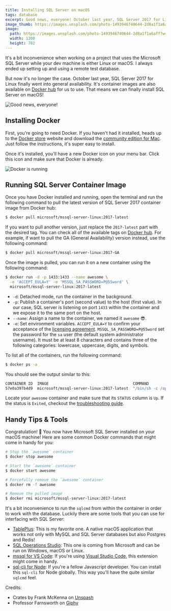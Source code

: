 ```yaml
---
title: Installing SQL Server on macOS
tags: database
excerpt: Good news, everyone! October last year, SQL Server 2017 for Linux finally went into general availability. We can now install SQL Server on macOS through Docker.
image_thumb: https://images.unsplash.com/photo-1493946740644-2d8a1f1a6aff?w=500&q=80
image:
  path: https://images.unsplash.com/photo-1493946740644-2d8a1f1a6aff?w=1200&q=80
  width: 1200
  height: 782
---
```

It's a bit inconvenience when working on a project that uses the Microsoft SQL Server while your dev machine is either Linux or macOS. I always ended up setting up and using a remote test database.

But now it's no longer the case. October last year, SQL Server 2017 for Linux finally went into general availability. It's container images are also available on [Docker hub](https://hub.docker.com/r/microsoft/mssql-server-linux/) for us to use. That means we can finally install SQL Server on macOS!

![Good news, everyone!](https://media.giphy.com/media/l3mZdg0qPkLkaW6IM/giphy.gif)

## Installing Docker

First, you're going to need Docker. If you haven't had it installed, heads up to the [Docker store](https://store.docker.com) website and download the [community edition for Mac](https://store.docker.com/editions/community/docker-ce-desktop-mac). Just follow the instructions, it's super easy to install.

Once it's installed, you'll have a new Docker icon on your menu bar. Click this icon and make sure that Docker is already.

![Docker is running](https://res.cloudinary.com/risan/image/upload/v1518523841/2018-02-13-installing-sql-server-on-macos/docker-is-running.png)

## Running SQL Server Container Image

Once you have Docker installed and running, open the terminal and run the following command to pull the latest version of SQL Server 2017 container image from Docker hub:

```bash
$ docker pull microsoft/mssql-server-linux:2017-latest
```

If you want to pull another version, just replace the `2017-latest` part with the desired tag. You can check all of the available tags on [Docker hub](https://hub.docker.com/r/microsoft/mssql-server-linux/tags/). For example, if want to pull the GA (General Availability) version instead, use the following command:

```bash
$ docker pull microsoft/mssql-server-linux:2017-GA
```

Once the image is pulled, you can run it on a new container using the following command:

```bash
$ docker run -d -p 1433:1433 --name awesome \
  -e 'ACCEPT_EULA=Y' -e 'MSSQL_SA_PASSWORD=P@55word' \
  microsoft/mssql-server-linux:2017-latest
```

- `-d`: Detached mode, run the container in the background.
- `-p`: Publish a container's port (second value) to the host (first value). In our case, SQL server is listening on port `1433` within the container and we expose it to the same port on the host.
- `--name`: Assign a name to the container, we named it `awesome` 😎.
- `-e`: Set environment variables. `ACCEPT_EULA=Y` to confirm your acceptance of the [licensing agreement](http://go.microsoft.com/fwlink/?LinkId=746388). `MSSQL_SA_PASSWORD=P@55word` set the password for the `sa` user (the default system administrator username). It must be at least 8 characters and contains three of the following categories: lowercase, uppercase, digits, and symbols.

To list all of the containers, run the following command:

```bash
$ docker ps -a
```

You should see the output similar to this:

```bash
CONTAINER ID  IMAGE                                     COMMAND                 CREATED         STATUS        PORTS                   NAMES
57e0a397b4d9  microsoft/mssql-server-linux:2017-latest  "/bin/sh -c /opt/mss…"  10 seconds ago  Up 5 seconds  0.0.0.0:1433->1433/tcp  awesome
```

Locate your `awesome` container and make sure that its `STATUS` column is `Up`. If the status is `Exited`, checkout the [troubleshooting guide](https://docs.microsoft.com/en-us/sql/linux/sql-server-linux-configure-docker#troubleshooting).

## Handy Tips & Tools

Congratulation! 🎉 You now have Microsoft SQL Server installed on your macOS machine! Here are some common Docker commands that might come in handy for you:

```bash
# Stop the `awesome` container
$ docker stop awesome

# Start the `awesome` container
$ docker start awesome

# Forcefully remove the `awesome` container
$ docker rm -f awesome

# Remove the pulled image
$ docker rmi microsoft/mssql-server-linux:2017-latest
```

It's a bit inconvenience to run the `sqlcmd` from within the container in order to work with the database. Luckily there are some tools that you can use for interfacing with SQL Server:

- [TablePlus](https://tableplus.io/): This is my favorite one. A native macOS application that works not only with MySQL and SQL Server databases but also Postgres and Redis!
- [SQL Operations Studio](https://docs.microsoft.com/en-us/sql/sql-operations-studio/download): This one is coming from Microsoft and can be run on Windows, macOS or Linux.
- [mssql for VS Code](https://marketplace.visualstudio.com/items?itemName=ms-mssql.mssql#overview): If you're using [Visual Studio Code](https://code.visualstudio.com/), this extension might come in handy.
- [sql-cli for Node](https://www.npmjs.com/package/sql-cli): If you're a fellow Javascript developer. You can install this `sql-cli` for Node globally. This way you'll have the quite similar `sqlcmd` feel.

Credits:
- Crates by Frank McKenna on [Unspash](https://unsplash.com/photos/tjX_sniNzgQ)
- Professor Farnsworth on [Giphy](https://giphy.com/gifs/qz-l3mZdg0qPkLkaW6IM)
